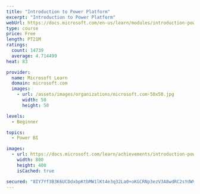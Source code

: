 ```yaml
---
title: "Introduction to Power Platform"
excerpt: "Introduction to Power Platform"
webUrl: https://docs.microsoft.com/en-us/learn/modules/introduction-power-platform/
type: course
price: Free
length: PT21M
ratings:
  count: 14739
  average: 4.714499
heat: 83

provider:
  name: Microsoft Learn
  domain: microsoft.com
  images:
    - url: /assets/images/organizations/microsoft.com-50x50.jpg
      width: 50
      height: 50

levels:
  - Beginner

topics:
  - Power BI

images:
  - url: https://docs.microsoft.com/learn/achievements/introduction-power-platform-social.png
    width: 800
    height: 400
    isCached: true

secured: "8IY7Yf3B3K6UCDdxbpKtbMW1lKt4e3q32La0+oKGCRNp3ezV3A8wdRC2sYdWVdyDJjFYh7jX16vzwXhgSoMfQixG6vfIt+DQg11cQc/TnrqyFLyLO7tqgO7ZDcahBqFlN8D1baFntGYhEKyqjbhKgOaFdduL1OvhgZ3zXeZ5CXrKOYuvDJrVfruh0bJ5ZatRq9Uf7iwL262S+E0jLYq6jTf8xaqokAmQW3Wd60ZacH5xFt9Pglf6qW6zJjG/hLgdceQlPrDm8Gmy5qXxPaoN0vGPalIgHyebVV3WFaoSqRGJPDPQ6vxQeDFL0bfLBn5Bm8Yha0Pr9xlH7nv2KcbXm01qVTt6R31Y1Zs5CzuXa5VCqEhrHELav7zb4NQ6NWQ0rG7PiU/D7vBpG3lRLAoYzSgAoSFIseNiNB+jkUARCRT2yp99IDBAjLXrPP9S626a;+Fck3cLZll8OhEu5eZa+Kg=="
---
```


